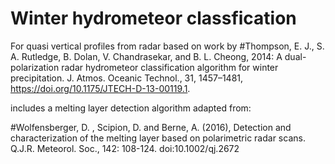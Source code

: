 # Winter hydrometeor classfication 
For quasi vertical profiles from radar based on work by
#Thompson, E. J., S. A. Rutledge, B. Dolan, V. Chandrasekar, and B. L. Cheong, 2014: A dual-polarization radar hydrometeor classification algorithm for winter precipitation. J. Atmos. Oceanic Technol., 31, 1457–1481, https://doi.org/10.1175/JTECH-D-13-00119.1.

includes a melting layer detection algorithm adapted from:

#Wolfensberger, D. , Scipion, D. and Berne, A. (2016), Detection and characterization of the melting layer based on polarimetric radar scans. Q.J.R. Meteorol. Soc., 142: 108-124. doi:10.1002/qj.2672

